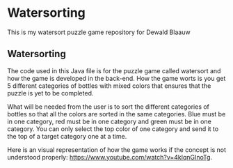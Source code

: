 # Watersorting
This is my watersort puzzle game repository for Dewald Blaauw

## Watersorting  
The code used in this Java file is for the puzzle game called watersort and how the game is developed in the back-end. How the game worts is you get 5 different categories of bottles with mixed colors that ensures that the puzzle is yet to be completed.

What will be needed from the user is to sort the different categories of bottles so that all the colors are sorted in the same categories. Blue must be in one category, red must be in one category and green must be in one category. You can only select the top color of one category and send it to the top of a target category one at a time.

Here is an visual representation of how the game works if the concept is not understood properly: https://www.youtube.com/watch?v=4kIqnGInoTg.
